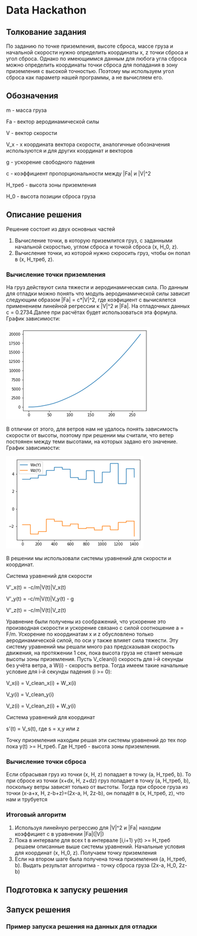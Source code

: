 # Data Hackathon

## Толкование задания

По заданию по  точке приземления, высоте сброса, массе груза и начальной 
скорости нужно определить координаты x, z точки сброса и угол сброса. 
Однако по имеющиммся данным для любога угла сброса можно определить  координаты точки сброса для попадания
в зону приземления с высокой точностью. Поэтому мы используем угол сброса как параметр нашей программы, а не 
вычисляем его.

## Обозначения

m - масса груза

Fa - вектор аеродинамической силы

V - вектор скорости
 
V_x - x координата вектора скорости, аналогичные обозначения используются и для
других координат и векторов

g - ускорение свободного падения

c - коэффициент пропорциональности между |Fa| и |V|^2

H_треб - высота зоны приземления

H_0 - высота позиции сброса груза
 

## Описание решения
Решение состоит из двух основных частей
 1) Вычисление точки, в которую приземлится груз, 
 с заданными начальной скоростью, углом сброса и точкой сброса (x, H_0, z). 
 2) Вычисление точки, из которой нужно сюросить груз, чтобы он попал в (x, H_треб, z).

### Вычисление точки приземления
На груз действуют сила тяжести и аеродинамическая сила. По данным для отладки можно понять что 
модуль аеродинамической силы зависит следующим образом |Fa| = c*|V|^2, где коэфициент c вычисялется применением
линейной регрессии к |V|^2 и |Fa|. На отладочных данных c =  0.2734.Далее при расчётах будет использоваться эта формула. 
График зависимости:

![Alt text](images/Fa.png?raw=true )

В отличии от этого, для ветров нам не удалось понять зависимость скорости от высоты, поэтому при решении мы
считали, что ветер постоянен между теми высотами, на которых задано его значение.
График зависимости:

![Alt text](images/Wind.png?raw=true )

В решении мы использовали системы уравнений для скорости и координат.

Система уравнений для скорости

V'_x(t) = -c/m|V(t)|V_x(t)

V'_y(t) = -c/m|V(t)|V_y(t) - g

V'_z(t) = -c/m|V(t)|V_z(t)

Уравнение были получены из соображений, что ускорение это производная скорости и ускорение связано
с силой соотношение a = F/m. Ускорение по координатам  x и z обусловлено только аеродинамической
силой, по оси y также влияет сила тяжести. Эту систему уравнений мы решали много раз предсказывая
скорость движения, на протяжении 1 сек, пока высота груза не станет меньше высоты зоны приземления.
Пусть V_clean(i) скорость для i-й секунды без учёта ветра, а  W(i) - скорость ветра.
Тогда имеем такие начальные условие для i-й секунды падения (i >= 0):

V_x(i) = V_clean_x(i) + W_x(i)

V_y(i) = V_clean_y(i)

V_z(i) = V_clean_z(i) + W_y(i)

Система уравнений для координат

s'(t) = V_s(t), где s = x,y  или z

Точку приземления находим решая эти системы уравнений до тех пор пока y(t) >= H_треб.
Где H_треб - высота зоны приземления. 

### Вычисление точки сброса
Если сбрасывая груз из точки (x, H, z) попадает в точку  (a, H_треб, b). То при сбросе из
точки (x+dx, H, z+dz) груз попадает в точку  (a, H_треб, b), поскольку ветры  зависят
только от выстоты. Тогда при сбросе груза из точки (x-a+x, H, z-b+z)=(2x-a, H, 2z-b), он попадёт в
(x, H_треб, z), что нам и трубуется 

### Итоговый алгоритм
1) Используя линейную регрессию для |V|^2 и |Fa| находим коэффициет c в уравнении |Fa|(|V|)
2) Пока в интервале для всех t в интервале [i,i+1) y(t) >= H_треб решаем описанные 
выше системы уравнений. Начальные условия для координат (x, H_0, z). Получаем точку приземления
3) Если на втором шаге была получена точка приземления (a, H_треб, b). Выдать результат алгоритма - 
точку сброса груза  (2x-a, H_0, 2z-b)


## Подготовка к запуску решения

## Запуск решения

### Пример запуска решения на данных для отладки

